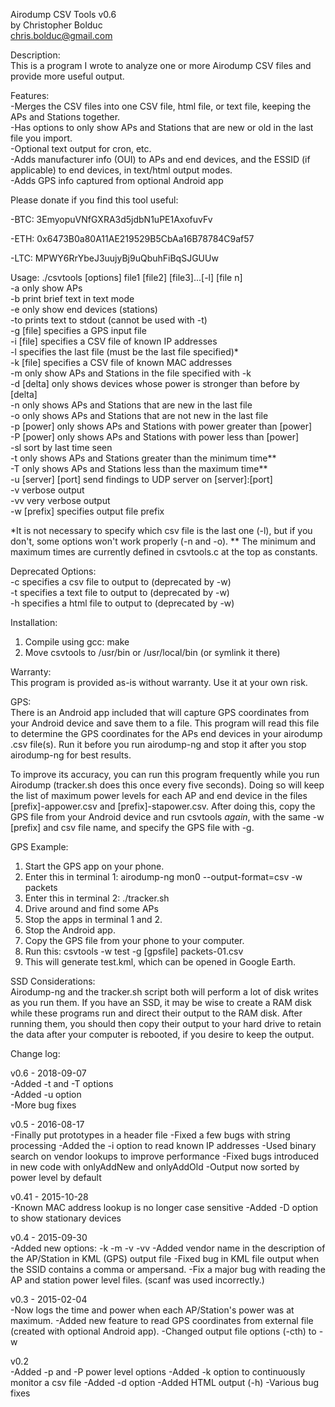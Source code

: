 Airodump CSV Tools v0.6  
by Christopher Bolduc  
chris.bolduc@gmail.com  

Description:  
This is a program I wrote to analyze one or more Airodump CSV files and provide more useful output.

Features:  
-Merges the CSV files into one CSV file, html file, or text file, keeping the APs and Stations together.  
-Has options to only show APs and Stations that are new or old in the last file you import.  
-Optional text output for cron, etc.  
-Adds manufacturer info (OUI) to APs and end devices, and the ESSID (if applicable) to end devices, in text/html output modes.  
-Adds GPS info captured from optional Android app  

Please donate if you find this tool useful:

-BTC: 3EmyopuVNfGXRA3d5jdbN1uPE1AxofuvFv

-ETH: 0x6473B0a80A11AE219529B5CbAa16B78784C9af57

-LTC: MPWY6RrYbeJ3uujyBj9uQbuhFiBqSJGUUw

Usage: ./csvtools [options] file1 [file2] [file3]...[-l] [file n]  
-a only show APs  
-b print brief text in text mode  
-e only show end devices (stations)  
-to prints text to stdout (cannot be used with -t)  
-g [file] specifies a GPS input file  
-i [file] specifies a CSV file of known IP addresses  
-l specifies the last file (must be the last file specified)*  
-k [file] specifies a CSV file of known MAC addresses  
-m only show APs and Stations in the file specified with -k  
-d [delta] only shows devices whose power is stronger than before by [delta]  
-n only shows APs and Stations that are new in the last file  
-o only shows APs and Stations that are not new in the last file  
-p [power] only shows APs and Stations with power greater than [power]  
-P [power] only shows APs and Stations with power less than [power]  
-sl sort by last time seen  
-t only shows APs and Stations greater than the minimum time**  
-T only shows APs and Stations less than the maximum time**  
-u [server] [port] send findings to UDP server on [server]:[port]  
-v verbose output  
-vv very verbose output  
-w [prefix] specifies output file prefix  

*It is not necessary to specify which csv file is the last one (-l), but if you don't, some options won't work properly (-n and -o).
** The minimum and maximum times are currently defined in csvtools.c at the top as constants.

Deprecated Options:  
-c specifies a csv file to output to (deprecated by -w)  
-t specifies a text file to output to (deprecated by -w)  
-h specifies a html file to output to (deprecated by -w)  

Installation:  
1. Compile using gcc: make  
2. Move csvtools to /usr/bin or /usr/local/bin (or symlink it there)  

Warranty:  
This program is provided as-is without warranty.  Use it at your own risk.

GPS:  
There is an Android app included that will capture GPS coordinates from your Android device and save them to a file.  This program will read this file to determine the GPS coordinates for the APs end devices in your airodump .csv file(s).  Run it before you run airodump-ng and stop it after you stop airodump-ng for best results.

To improve its accuracy, you can run this program frequently while you run Airodump (tracker.sh does this once every five seconds).  Doing so will keep the list of maximum power levels for each AP and end device in the files [prefix]-appower.csv and [prefix]-stapower.csv.  After doing this, copy the GPS file from your Android device and run csvtools *again*, with the same -w [prefix] and csv file name, and specify the GPS file with -g.

GPS Example:  
1. Start the GPS app on your phone.
2. Enter this in terminal 1: airodump-ng mon0 --output-format=csv -w packets
3. Enter this in terminal 2: ./tracker.sh
4. Drive around and find some APs
5. Stop the apps in terminal 1 and 2.
6. Stop the Android app.
7. Copy the GPS file from your phone to your computer.
8. Run this: csvtools -w test -g [gpsfile] packets-01.csv
9. This will generate test.kml, which can be opened in Google Earth.

SSD Considerations:  
Airodump-ng and the tracker.sh script both will perform a lot of disk writes as you run them.  If you have an SSD, it may be wise to create a RAM disk while these programs run and direct their output to the RAM disk.  After running them, you should then copy their output to your hard drive to retain the data after your computer is rebooted, if you desire to keep the output.

Change log:  

v0.6 - 2018-09-07  
-Added -t and -T options  
-Added -u option  
-More bug fixes  

v0.5 - 2016-08-17  
-Finally put prototypes in a header file
-Fixed a few bugs with string processing
-Added the -i option to read known IP addresses
-Used binary search on vendor lookups to improve performance
-Fixed bugs introduced in new code with onlyAddNew and onlyAddOld
-Output now sorted by power level by default

v0.41 - 2015-10-28  
-Known MAC address lookup is no longer case sensitive
-Added -D option to show stationary devices

v0.4 - 2015-09-30  
-Added new options: -k -m -v -vv
-Added vendor name in the description of the AP/Station in KML (GPS) output file
-Fixed bug in KML file output when the SSID contains a comma or ampersand.
-Fix a major bug with reading the AP and station power level files.  (scanf was used incorrectly.)

v0.3 - 2015-02-04  
-Now logs the time and power when each AP/Station's power was at maximum.
-Added new feature to read GPS coordinates from external file (created with optional Android app).
-Changed output file options (-cth) to -w

v0.2  
-Added -p and -P power level options
-Added -k option to continuously monitor a csv file
-Added -d option
-Added HTML output (-h)
-Various bug fixes

